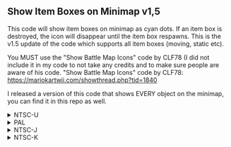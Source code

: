 ## Show Item Boxes on Minimap v1,5

This code will show item boxes on minimap as cyan dots. If an item box is destroyed, the icon will disappear until the item box respawns. This is the v1.5 update of the code which supports all item boxes (moving, static etc).

You MUST use the "Show Battle Map Icons" code by CLF78 (I did not include it in my code to not take any credits and to make sure people are aware of his code. "Show Battle Map Icons" code by CLF78: https://mariokartwii.com/showthread.php?tid=1840

I released a version of this code that shows EVERY object on the minimap, you can find it in this repo as well.

<details>
<summary>NTSC-U</summary>

You can modify the icon color (Cyan by default) by modifying the source or replacing 39600007 with 3960000X (where X is the color):

Icon Color (X Value):
1: Yellow
2: Blue
3: Red
4: Black
5: Grey
6: Dark Blue
7: Cyan (Current color used)
8: Pink

```powerpc
C2887CF8 00000008
A1070002 8967000F
4800000D 6576C9D4
D5EE0000 7D8802A6
880C0000 2C000000
4182001C 7C050000
4182000C 398C0001
4BFFFFE8 39600007
7D054378 00000000
04887D70 7D655B78
```
</details>

<details>
<summary>PAL</summary>

You can modify the icon color (Cyan by default) by modifying the source or replacing 39600007 with 3960000X (where X is the color):

Icon Color (X Value):
1: Yellow
2: Blue
3: Red
4: Black
5: Grey
6: Dark Blue
7: Cyan (Current color used)
8: Pink

```powerpc
C288C128 00000008
A1070002 8967000F
4800000D 6576C9D4
D5EE0000 7D8802A6
880C0000 2C000000
4182001C 7C050000
4182000C 398C0001
4BFFFFE8 39600007
7D054378 00000000
0488C1A0 7D655B78
```
</details>

<details>
<summary>NTSC-J</summary>

You can modify the icon color (Cyan by default) by modifying the source or replacing 39600007 with 3960000X (where X is the color):

Icon Color (X Value):
1: Yellow
2: Blue
3: Red
4: Black
5: Grey
6: Dark Blue
7: Cyan (Current color used)
8: Pink

```powerpc
C288B794 00000008
A1070002 8967000F
4800000D 6576C9D4
D5EE0000 7D8802A6
880C0000 2C000000
4182001C 7C050000
4182000C 398C0001
4BFFFFE8 39600007
7D054378 00000000
0488B80C 7D655B78
```
</details>

<details>
<summary>NTSC-K</summary>

You can modify the icon color (Cyan by default) by modifying the source or replacing 39600007 with 3960000X (where X is the color):

Icon Color (X Value):
1: Yellow
2: Blue
3: Red
4: Black
5: Grey
6: Dark Blue
7: Cyan (Current color used)
8: Pink

```powerpc
C287A4E8 00000008
A1070002 8967000F
4800000D 6576C9D4
D5EE0000 7D8802A6
880C0000 2C000000
4182001C 7C050000
4182000C 398C0001
4BFFFFE8 39600007
7D054378 00000000
0487A560 7D655B78
```
</details>